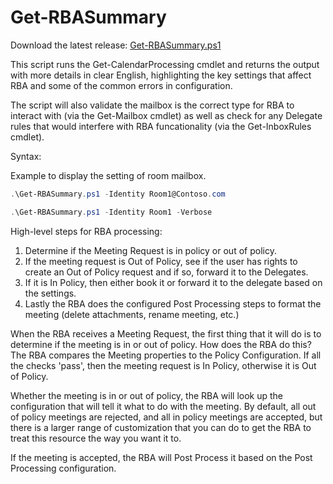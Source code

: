 ﻿# Get-RBASummary

Download the latest release: [Get-RBASummary.ps1](https://github.com/microsoft/CSS-Exchange/releases/latest/download/Get-RBASummary.ps1)


This script runs the Get-CalendarProcessing cmdlet and returns the output with more details in clear English, highlighting the key settings that affect RBA and some of the common errors in configuration.

The script will also validate the mailbox is the correct type for RBA to interact with (via the Get-Mailbox cmdlet) as well as check for any Delegate rules that would interfere with RBA funcationality (via the Get-InboxRules cmdlet).  


Syntax:

Example to display the setting of room mailbox.
```PowerShell
.\Get-RBASummary.ps1 -Identity Room1@Contoso.com

.\Get-RBASummary.ps1 -Identity Room1 -Verbose
```

High-level steps for RBA processing: <br>

1. Determine if the Meeting Request is in policy or out of policy.<br>
2. If the meeting request is Out of Policy, see if the user has rights to create an Out of Policy request and if so, forward it to the Delegates.<br>
3. If it is In Policy, then either book it or forward it to the delegate based on the settings.<br>
4. Lastly the RBA does the configured Post Processing steps to format the meeting (delete attachments, rename meeting, etc.)<br>


When the RBA receives a Meeting Request, the first thing that it will do is to determine if the meeting is in or out of policy.  How does the RBA do this? The RBA compares the Meeting properties to the Policy Configuration. If all the checks 'pass', then the meeting request is In Policy, otherwise it is Out of Policy.

Whether the meeting is in or out of policy, the RBA will look up the configuration that will tell it what to do with the meeting. By default, all out of policy meetings are rejected, and all in policy meetings are accepted, but there is a larger range of customization that you can do to get the RBA to treat this resource the way you want it to.

If the meeting is accepted, the RBA will Post Process it based on the Post Processing configuration. 
